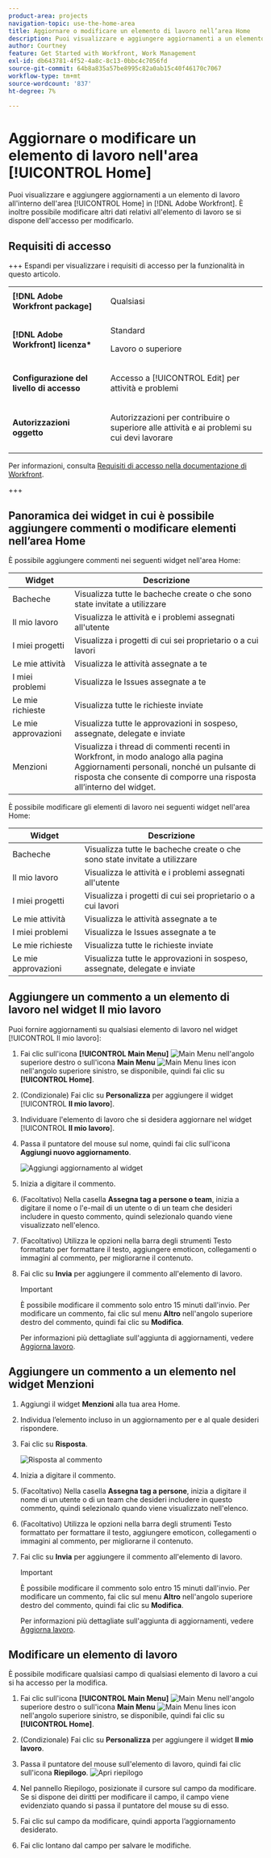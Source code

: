 ```yaml
---
product-area: projects
navigation-topic: use-the-home-area
title: Aggiornare o modificare un elemento di lavoro nell’area Home
description: Puoi visualizzare e aggiungere aggiornamenti a un elemento di lavoro all'interno dell'area [!UICONTROL Home] in Adobe Workfront. È inoltre possibile modificare altri dati relativi all'elemento di lavoro se si dispone dell'accesso per modificarlo.
author: Courtney
feature: Get Started with Workfront, Work Management
exl-id: db643781-4f52-4a8c-8c13-0bbc4c7056fd
source-git-commit: 64b8a835a57be8995c82a0ab15c40f46170c7067
workflow-type: tm+mt
source-wordcount: '837'
ht-degree: 7%

---
```


# Aggiornare o modificare un elemento di lavoro nell&#39;area [!UICONTROL Home]

<!--Audited: 04/2024-->

<!--<span class="preview">The highlighted information on this page refers to functionality not yet generally available. It is available only in the Preview environment for all customers. After the monthly releases to Production, the same features are also available in the Production environment for customers who enabled fast releases. </span>   

<span class="preview">For information about fast releases, see [Enable or disable fast releases for your organization](/help/quicksilver/administration-and-setup/set-up-workfront/configure-system-defaults/enable-fast-release-process.md). </span>-->

Puoi visualizzare e aggiungere aggiornamenti a un elemento di lavoro all&#39;interno dell&#39;area [!UICONTROL Home] in [!DNL Adobe Workfront]. È inoltre possibile modificare altri dati relativi all&#39;elemento di lavoro se si dispone dell&#39;accesso per modificarlo.

## Requisiti di accesso

+++ Espandi per visualizzare i requisiti di accesso per la funzionalità in questo articolo.

<table style="table-layout:auto"> 
 <col> 
 </col> 
 <col> 
 </col> 
 <tbody> 
  <tr> 
   <td role="rowheader"><strong>[!DNL Adobe Workfront package]</strong></td> 
   <td> <p>Qualsiasi</p> </td> 
  </tr> 
  <tr> 
   <td role="rowheader"><strong>[!DNL Adobe Workfront] licenza*</strong></td> 
   <td> <p>Standard</p>
   <p>Lavoro o superiore</p> </td> 
  </tr> 
  <tr> 
   <td role="rowheader"><strong>Configurazione del livello di accesso</strong></td> 
   <td> <p>Accesso a [!UICONTROL Edit] per attività e problemi</p> </td> 
  </tr> 
  <tr> 
   <td role="rowheader"><strong>Autorizzazioni oggetto</strong></td> 
   <td> <p>Autorizzazioni per contribuire o superiore alle attività e ai problemi su cui devi lavorare</p> </td> 
  </tr> 
 </tbody> 
</table>

Per informazioni, consulta [Requisiti di accesso nella documentazione di Workfront](/help/quicksilver/administration-and-setup/add-users/access-levels-and-object-permissions/access-level-requirements-in-documentation.md).

+++

<!--not sure if this  from the old UI: we don't have a Work List anymore - should this section come off? 

## View updates on a work item

You can view updates on any work item in the [!UICONTROL Work List]:

1. Click the **[!UICONTROL Main Menu]** ![Main Menu icon](assets/main-menu-icon.png) in the upper-right corner, or the **Main Menu** ![Main Menu lines icon](assets/lines-main-menu.png) in the upper-left corner, if available, then click **[!UICONTROL Home]**.
1. In the **[!UICONTROL Work List]** area, select the item where you want to view updates.\
   Updates are displayed in the right panel.

-->

## Panoramica dei widget in cui è possibile aggiungere commenti o modificare elementi nell’area Home

È possibile aggiungere commenti nei seguenti widget nell&#39;area Home:

| Widget | Descrizione |
|--------------|---------------------------------------------------------------------------------------------------|
| Bacheche | Visualizza tutte le bacheche create o che sono state invitate a utilizzare |
| Il mio lavoro | Visualizza le attività e i problemi assegnati all&#39;utente |
| I miei progetti | Visualizza i progetti di cui sei proprietario o a cui lavori |
| Le mie attività | Visualizza le attività assegnate a te |
| I miei problemi | Visualizza le Issues assegnate a te |
| Le mie richieste | Visualizza tutte le richieste inviate |
| Le mie approvazioni | Visualizza tutte le approvazioni in sospeso, assegnate, delegate e inviate |
| Menzioni | Visualizza i thread di commenti recenti in Workfront, in modo analogo alla pagina Aggiornamenti personali, nonché un pulsante di risposta che consente di comporre una risposta all’interno del widget. |

È possibile modificare gli elementi di lavoro nei seguenti widget nell&#39;area Home:

| Widget | Descrizione |
|--------------|---------------------------------------------------------------------------------------------------|
| Bacheche | Visualizza tutte le bacheche create o che sono state invitate a utilizzare |
| Il mio lavoro | Visualizza le attività e i problemi assegnati all&#39;utente |
| I miei progetti | Visualizza i progetti di cui sei proprietario o a cui lavori |
| Le mie attività | Visualizza le attività assegnate a te |
| I miei problemi | Visualizza le Issues assegnate a te |
| Le mie richieste | Visualizza tutte le richieste inviate |
| Le mie approvazioni | Visualizza tutte le approvazioni in sospeso, assegnate, delegate e inviate |

## Aggiungere un commento a un elemento di lavoro nel widget Il mio lavoro

Puoi fornire aggiornamenti su qualsiasi elemento di lavoro nel widget [!UICONTROL Il mio lavoro]:

1. Fai clic sull&#39;icona **[!UICONTROL Main Menu]** ![Main Menu](assets/main-menu-icon.png) nell&#39;angolo superiore destro o sull&#39;icona **Main Menu** ![Main Menu lines icon](assets/lines-main-menu.png) nell&#39;angolo superiore sinistro, se disponibile, quindi fai clic su **[!UICONTROL Home]**.
1. (Condizionale) Fai clic su **Personalizza** per aggiungere il widget [!UICONTROL **Il mio lavoro**].

1. Individuare l&#39;elemento di lavoro che si desidera aggiornare nel widget [!UICONTROL **Il mio lavoro**].
1. Passa il puntatore del mouse sul nome, quindi fai clic sull&#39;icona **Aggiungi nuovo aggiornamento**.

   ![Aggiungi aggiornamento al widget](assets/add-update-on-widget.png)

1. Inizia a digitare il commento.
1. (Facoltativo) Nella casella **Assegna tag a persone o team**, inizia a digitare il nome o l&#39;e-mail di un utente o di un team che desideri includere in questo commento, quindi selezionalo quando viene visualizzato nell&#39;elenco.
1. (Facoltativo) Utilizza le opzioni nella barra degli strumenti Testo formattato per formattare il testo, aggiungere emoticon, collegamenti o immagini al commento, per migliorarne il contenuto.
1. Fai clic su **Invia** per aggiungere il commento all&#39;elemento di lavoro.

   >[!IMPORTANT]
   >
   >È possibile modificare il commento solo entro 15 minuti dall&#39;invio. Per modificare un commento, fai clic sul menu **Altro** nell&#39;angolo superiore destro del commento, quindi fai clic su **Modifica**.

   Per informazioni più dettagliate sull&#39;aggiunta di aggiornamenti, vedere [Aggiorna lavoro](/help/quicksilver/workfront-basics/updating-work-items-and-viewing-updates/update-work.md).


## Aggiungere un commento a un elemento nel widget Menzioni

1. Aggiungi il widget **Menzioni** alla tua area Home.

1. Individua l’elemento incluso in un aggiornamento per e al quale desideri rispondere.

1. Fai clic su **Risposta**.

   ![Risposta al commento](assets/reply-to-comment-in-mentions-widget.png)

1. Inizia a digitare il commento.
1. (Facoltativo) Nella casella **Assegna tag a persone**, inizia a digitare il nome di un utente o di un team che desideri includere in questo commento, quindi selezionalo quando viene visualizzato nell&#39;elenco.
1. (Facoltativo) Utilizza le opzioni nella barra degli strumenti Testo formattato per formattare il testo, aggiungere emoticon, collegamenti o immagini al commento, per migliorarne il contenuto.
1. Fai clic su **Invia** per aggiungere il commento all&#39;elemento di lavoro.

   >[!IMPORTANT]
   >
   >È possibile modificare il commento solo entro 15 minuti dall&#39;invio. Per modificare un commento, fai clic sul menu **Altro** nell&#39;angolo superiore destro del commento, quindi fai clic su **Modifica**.

   Per informazioni più dettagliate sull&#39;aggiunta di aggiornamenti, vedere [Aggiorna lavoro](/help/quicksilver/workfront-basics/updating-work-items-and-viewing-updates/update-work.md).

## Modificare un elemento di lavoro

È possibile modificare qualsiasi campo di qualsiasi elemento di lavoro a cui si ha accesso per la modifica.

1. Fai clic sull&#39;icona **[!UICONTROL Main Menu]** ![Main Menu](assets/main-menu-icon.png) nell&#39;angolo superiore destro o sull&#39;icona **Main Menu** ![Main Menu lines icon](assets/lines-main-menu.png) nell&#39;angolo superiore sinistro, se disponibile, quindi fai clic su **[!UICONTROL Home]**.
1. (Condizionale) Fai clic su **Personalizza** per aggiungere il widget **Il mio lavoro**.

1. Passa il puntatore del mouse sull&#39;elemento di lavoro, quindi fai clic sull&#39;icona **Riepilogo**.
   ![Apri riepilogo](assets/open-summary-new-home.png)

1. Nel pannello Riepilogo, posizionate il cursore sul campo da modificare.
Se si dispone dei diritti per modificare il campo, il campo viene evidenziato quando si passa il puntatore del mouse su di esso.
1. Fai clic sul campo da modificare, quindi apporta l’aggiornamento desiderato.
1. Fai clic lontano dal campo per salvare le modifiche.
